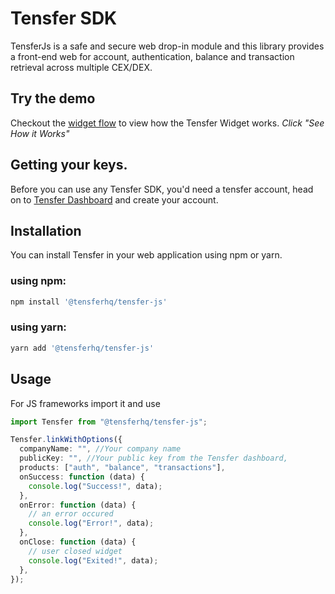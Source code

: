 # Tensfer SDK

TensferJs is a safe and secure web drop-in module and this library provides a front-end web for account, authentication, balance and transaction retrieval across multiple CEX/DEX.

## Try the demo

Checkout the [widget flow](https://tensfer.co) to view how the Tensfer Widget works. _Click "See How it Works"_

## Getting your keys.

Before you can use any Tensfer SDK, you'd need a tensfer account, head on to [Tensfer Dashboard](https://app.tensfer.co) and create your account.

## Installation

You can install Tensfer in your web application using npm or yarn.

### using npm:

```js
npm install '@tensferhq/tensfer-js'
```

### using yarn:

```js
yarn add '@tensferhq/tensfer-js'
```

## Usage

For JS frameworks import it and use

```ts
import Tensfer from "@tensferhq/tensfer-js";

Tensfer.linkWithOptions({
  companyName: "", //Your company name
  publicKey: "", //Your public key from the Tensfer dashboard,
  products: ["auth", "balance", "transactions"],
  onSuccess: function (data) {
    console.log("Success!", data);
  },
  onError: function (data) {
    // an error occured
    console.log("Error!", data);
  },
  onClose: function (data) {
    // user closed widget
    console.log("Exited!", data);
  },
});
```
